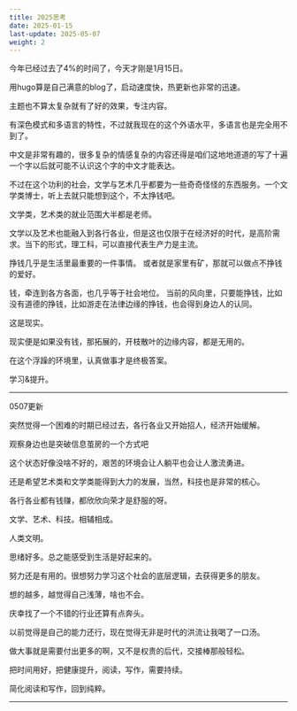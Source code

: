 ```yaml
---
title: 2025思考
date: 2025-01-15
last-update: 2025-05-07
weight: 2
---
```

今年已经过去了4%的时间了，今天才刚是1月15日。

用hugo算是自己满意的blog了，启动速度快，热更新也非常的迅速。

主题也不算太复杂就有了好的效果，专注内容。

有深色模式和多语言的特性，不过就我现在的这个外语水平，多语言也是完全用不到了。

中文是非常有趣的，很多复杂的情感复杂的内容还得是咱们这地地道道的写了十遍一个字以后就可能不认识这个字的中文才能表达。

不过在这个功利的社会，文学与艺术几乎都要为一些奇奇怪怪的东西服务。一个文学类博士，听上去就只能想到这个，不太挣钱吧。

文学类，艺术类的就业范围大半都是老师。

文学以及艺术也能融入到各行各业，但是这也仅限于在经济好的时代，是高阶需求。当下的形式，理工科，可以直接代表生产力是主流。

挣钱几乎是生活里最重要的一件事情。
或者就是家里有矿，那就可以做点不挣钱的爱好。

钱，牵连到各方各面，也几乎等于社会地位。
当前的风向里，只要能挣钱，比如没有道德的挣钱，比如游走在法律边缘的挣钱，也会得到身边人的认同。

这是现实。

现实便是如果没有钱，那拓展的，开枝散叶的边缘内容，都是无用的。

在这个浮躁的环境里，认真做事才是终极答案。

学习&提升。

---

0507更新

突然觉得一个困难的时期已经过去，各行各业又开始招人，经济开始缓解。

观察身边也是突破信息茧房的一个方式吧

这个状态好像没啥不好的，艰苦的环境会让人躺平也会让人激流勇进。

还是希望艺术类和文学类能得到大力的发展，当然，科技也是非常的核心。

各行各业都有钱赚，都欣欣向荣才是舒服的呀。

文学、艺术、科技。相辅相成。

人类文明。

思绪好多。总之能感受到生活是好起来的。

努力还是有用的。很想努力学习这个社会的底层逻辑，去获得更多的朋友。

想的越多，越觉得自己浅薄，啥也不会。

庆幸找了一个不错的行业还算有点奔头。

以前觉得是自己的能力还行，现在觉得无非是时代的洪流让我喝了一口汤。

做大事就是需要付出更多的啊，又不是权贵的后代，交接棒那般轻松。

把时间用好，把健康提升，阅读，写作，需要持续。

简化阅读和写作，回到纯粹。

--- 
